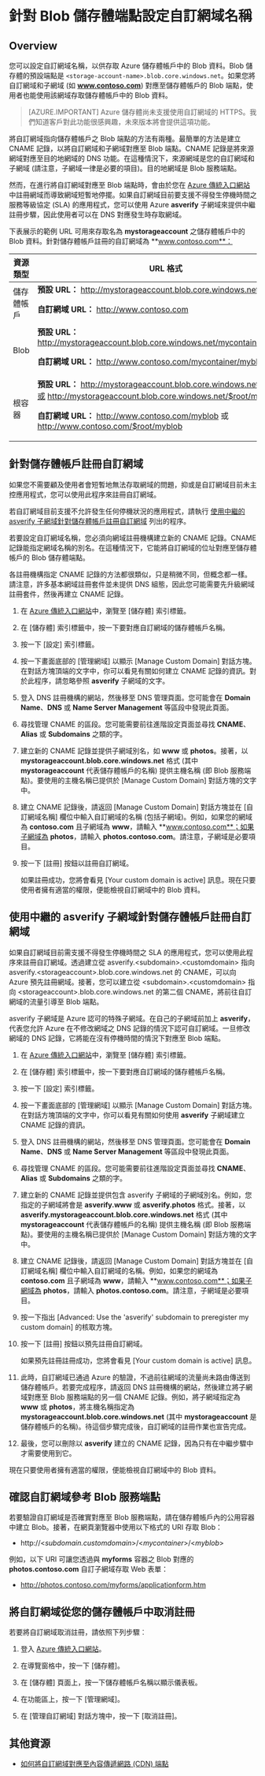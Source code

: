 <properties
	pageTitle="針對 Blob 儲存體端點設定網域名稱 | Microsoft Azure"
	description="了解如何在「Azure 傳統入口網站」中，將自訂使用者網域對應至 Azure 儲存體帳戶的 Blob 儲存體端點。"
	services="storage"
	documentationCenter=""
	authors="tamram"
	manager="carmonm"
	editor="tysonn"/>

<tags
	ms.service="storage"
	ms.workload="storage"
	ms.tgt_pltfrm="na"
	ms.devlang="na"
	ms.topic="article"
	ms.date="09/07/2016"
	ms.author="tamram"/>


# 針對 Blob 儲存體端點設定自訂網域名稱

## Overview

您可以設定自訂網域名稱，以供存取 Azure 儲存體帳戶中的 Blob 資料。Blob 儲存體的預設端點是 `<storage-account-name>.blob.core.windows.net`。如果您將自訂網域和子網域 (如 **www.contoso.com**) 對應至儲存體帳戶的 Blob 端點，使用者也能使用該網域存取儲存體帳戶中的 Blob 資料。

>[AZURE.IMPORTANT] Azure 儲存體尚未支援使用自訂網域的 HTTPS。我們知道客戶對此功能很感興趣，未來版本將會提供這項功能。

將自訂網域指向儲存體帳戶之 Blob 端點的方法有兩種。最簡單的方法是建立 CNAME 記錄，以將自訂網域和子網域對應至 Blob 端點。CNAME 記錄是將來源網域對應至目的地網域的 DNS 功能。在這種情況下，來源網域是您的自訂網域和子網域 (請注意，子網域一律是必要的項目)。目的地網域是 Blob 服務端點。

然而，在進行將自訂網域對應至 Blob 端點時，會由於您在 [Azure 傳統入口網站](https://manage.windowsazure.com)中註冊網域而導致網域短暫地停擺。如果自訂網域目前要支援不得發生停機時間之服務等級協定 (SLA) 的應用程式，您可以使用 Azure **asverify** 子網域來提供中繼註冊步驟，因此使用者可以在 DNS 對應發生時存取網域。

下表展示的範例 URL 可用來存取名為 **mystorageaccount** 之儲存體帳戶中的 Blob 資料。針對儲存體帳戶註冊的自訂網域為 **www.contoso.com**：

資源類型|URL 格式
---|---
儲存體帳戶|**預設 URL：** http://mystorageaccount.blob.core.windows.net<p>**自訂網域 URL：** http://www.contoso.com</td>
Blob|**預設 URL：** http://mystorageaccount.blob.core.windows.net/mycontainer/myblob<p>**自訂網域 URL：** http://www.contoso.com/mycontainer/myblob
根容器|**預設 URL：** http://mystorageaccount.blob.core.windows.net/myblob或 http://mystorageaccount.blob.core.windows.net/$root/myblob<p>**自訂網域 URL：** http://www.contoso.com/myblob 或 http://www.contoso.com/$root/myblob

## 針對儲存體帳戶註冊自訂網域

如果您不需要顧及使用者會短暫地無法存取網域的問題，抑或是自訂網域目前未主控應用程式，您可以使用此程序來註冊自訂網域。

若自訂網域目前支援不允許發生任何停機狀況的應用程式，請執行 <a href="#register-a-custom-domain-for-your-storage-account-using-the-intermediary-asverify-subdomain">使用中繼的 asverify 子網域針對儲存體帳戶註冊自訂網域</a> 列出的程序。

若要設定自訂網域名稱，您必須向網域註冊機構建立新的 CNAME 記錄。CNAME 記錄能指定網域名稱的別名。在這種情況下，它能將自訂網域的位址對應至儲存體帳戶的 Blob 儲存體端點。

各註冊機構指定 CNAME 記錄的方法都很類似，只是稍微不同，但概念都一樣。請注意，許多基本網域註冊套件並未提供 DNS 組態，因此您可能需要先升級網域註冊套件，然後再建立 CNAME 記錄。

1.  在 [Azure 傳統入口網站](https://manage.windowsazure.com)中，瀏覽至 [儲存體] 索引標籤。

2.  在 [儲存體] 索引標籤中，按一下要對應自訂網域的儲存體帳戶名稱。

3.  按一下 [設定] 索引標籤。

4.  按一下畫面底部的 [管理網域] 以顯示 [Manage Custom Domain] 對話方塊。在對話方塊頂端的文字中，你可以看見有關如何建立 CNAME 記錄的資訊。對於此程序，請忽略參照 **asverify** 子網域的文字。

5.  登入 DNS 註冊機構的網站，然後移至 DNS 管理頁面。您可能會在 **Domain Name**、**DNS** 或 **Name Server Management** 等區段中發現此頁面。

6.  尋找管理 CNAME 的區段。您可能需要前往進階設定頁面並尋找 **CNAME**、**Alias** 或 **Subdomains** 之類的字。

7.  建立新的 CNAME 記錄並提供子網域別名，如 **www** 或 **photos**。接著，以 **mystorageaccount.blob.core.windows.net** 格式 (其中 **mystorageaccount** 代表儲存體帳戶的名稱) 提供主機名稱 (即 Blob 服務端點)。要使用的主機名稱已提供於 [Manage Custom Domain] 對話方塊的文字中。

8.  建立 CNAME 記錄後，請返回 [Manage Custom Domain] 對話方塊並在 [自訂網域名稱] 欄位中輸入自訂網域的名稱 (包括子網域)。例如，如果您的網域為 **contoso.com** 且子網域為 **www**，請輸入 **www.contoso.com**；如果子網域為 **photos**，請輸入 **photos.contoso.com**。請注意，子網域是必要項目。

9. 按一下 [註冊] 按鈕以註冊自訂網域。

	如果註冊成功，您將會看見 [Your custom domain is active] 訊息。現在只要使用者擁有適當的權限，便能檢視自訂網域中的 Blob 資料。

## 使用中繼的 asverify 子網域針對儲存體帳戶註冊自訂網域

如果自訂網域目前需支援不得發生停機時間之 SLA 的應用程式，您可以使用此程序來註冊自訂網域。透過建立從 asverify.&lt;subdomain&gt;.&lt;customdomain&gt; 指向 asverify.&lt;storageaccount&gt;.blob.core.windows.net 的 CNAME，可以向 Azure 預先註冊網域。接著，您可以建立從 &lt;subdomain&gt;.&lt;customdomain&gt; 指向 &lt;storageaccount&gt;.blob.core.windows.net 的第二個 CNAME，將前往自訂網域的流量引導至 Blob 端點。

asverify 子網域是 Azure 認可的特殊子網域。在自己的子網域前加上 **asverify**，代表您允許 Azure 在不修改網域之 DNS 記錄的情況下認可自訂網域。一旦修改網域的 DNS 記錄，它將能在沒有停機時間的情況下對應至 Blob 端點。

1.  在 [Azure 傳統入口網站](https://manage.windowsazure.com)中，瀏覽至 [儲存體] 索引標籤。

2.  在 [儲存體] 索引標籤中，按一下要對應自訂網域的儲存體帳戶名稱。

3.  按一下 [設定] 索引標籤。

4.  按一下畫面底部的 [管理網域] 以顯示 [Manage Custom Domain] 對話方塊。在對話方塊頂端的文字中，你可以看見有關如何使用 **asverify** 子網域建立 CNAME 記錄的資訊。

5.  登入 DNS 註冊機構的網站，然後移至 DNS 管理頁面。您可能會在 **Domain Name**、**DNS** 或 **Name Server Management** 等區段中發現此頁面。

6.  尋找管理 CNAME 的區段。您可能需要前往進階設定頁面並尋找 **CNAME**、**Alias** 或 **Subdomains** 之類的字。

7.  建立新的 CNAME 記錄並提供包含 asverify 子網域的子網域別名。例如，您指定的子網域將會是 **asverify.www** 或 **asverify.photos** 格式。接著，以 **asverify.mystorageaccount.blob.core.windows.net** 格式 (其中 **mystorageaccount** 代表儲存體帳戶的名稱) 提供主機名稱 (即 Blob 服務端點)。要使用的主機名稱已提供於 [Manage Custom Domain] 對話方塊的文字中。

8.  建立 CNAME 記錄後，請返回 [Manage Custom Domain] 對話方塊並在 [自訂網域名稱] 欄位中輸入自訂網域的名稱。例如，如果您的網域為 **contoso.com** 且子網域為 **www**，請輸入 **www.contoso.com**；如果子網域為 **photos**，請輸入 **photos.contoso.com**。請注意，子網域是必要項目。

9.	按一下指出 [Advanced: Use the 'asverify' subdomain to preregister my custom domain] 的核取方塊。

10. 按一下 [註冊] 按鈕以預先註冊自訂網域。

	如果預先註冊註冊成功，您將會看見 [Your custom domain is active] 訊息。

11. 此時，自訂網域已通過 Azure 的驗證，不過前往網域的流量尚未路由傳送到儲存體帳戶。若要完成程序，請返回 DNS 註冊機構的網站，然後建立將子網域對應至 Blob 服務端點的另一個 CNAME 記錄。例如，將子網域指定為 **www** 或 **photos**，將主機名稱指定為 **mystorageaccount.blob.core.windows.net** (其中 **mystorageaccount** 是儲存體帳戶的名稱)。待這個步驟完成後，自訂網域的註冊作業也宣告完成。

12. 最後，您可以刪除以 **asverify** 建立的 CNAME 記錄，因為只有在中繼步驟中才需要使用到它。

現在只要使用者擁有適當的權限，便能檢視自訂網域中的 Blob 資料。

## 確認自訂網域參考 Blob 服務端點

若要驗證自訂網域是否確實對應至 Blob 服務端點，請在儲存體帳戶內的公用容器中建立 Blob。接著，在網頁瀏覽器中使用以下格式的 URI 存取 Blob：

-   http://<*subdomain.customdomain*>/<*mycontainer*>/<*myblob*>

例如，以下 URI 可讓您透過與 **myforms** 容器之 Blob 對應的 **photos.contoso.com** 自訂子網域存取 Web 表單：

-   http://photos.contoso.com/myforms/applicationform.htm

## 將自訂網域從您的儲存體帳戶中取消註冊

若要將自訂網域取消註冊，請依照下列步驟︰

1. 登入 [Azure 傳統入口網站](https://manage.windowsazure.com)。

2. 在導覽窗格中，按一下 [儲存體]。

3. 在 [儲存體] 頁面上，按一下儲存體帳戶名稱以顯示儀表板。

5. 在功能區上，按一下 [管理網域]。

6. 在 [管理自訂網域] 對話方塊中，按一下 [取消註冊]。


## 其他資源

-   [如何將自訂網域對應至內容傳遞網路 (CDN) 端點](../cdn/cdn-map-content-to-custom-domain.md)

<!---HONumber=AcomDC_0914_2016-->